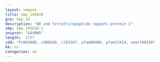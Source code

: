 ```yaml
---
layout: smgene
title: Smp_145610
grp: Smp_14
description: "WD and tetratricopeptide repeats protein 1"
smp: Smp_145610.1
uniprot: "G4VRW5"
length:  2157
cdd: "PLN03088, cd00200, cl02567, pfam00400, pfam13414, smart00320"
kk: ns
categories: sm
---
```

